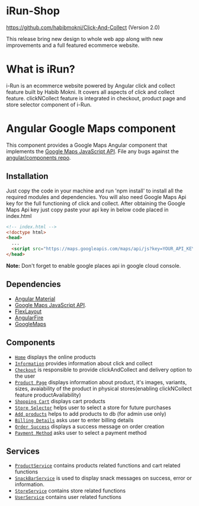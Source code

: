 # iRun-Shop

https://github.com/habibmokni/Click-And-Collect (Version 2.0)

This release bring new design to whole web app along with new improvements and a full featured ecommerce website. 

# What is iRun?

i-Run is an ecommerce website powered by Angular click and collect feature built by Habib Mokni. It covers all aspects of click and collect feature. clickNCollect feature is integrated in checkout, product page and store selector component of i-Run.

# Angular Google Maps component

This component provides a Google Maps Angular component that implements the
[Google Maps JavaScript API](https://developers.google.com/maps/documentation/javascript/tutorial).
File any bugs against the [angular/components repo](https://github.com/angular/components/issues).

## Installation

Just copy the code in your machine and run 'npm install' to install all the required modules and dependencies. You will also need Google Maps Api key for the full functioning of click and collect.
After obtaining the Google Maps Api key just copy paste your api key in below code placed in index.html

```html
<!-- index.html -->
<!doctype html>
<head>
  ...
  <script src="https://maps.googleapis.com/maps/api/js?key=YOUR_API_KEY&libraries=places"></script>
</head>
```

**Note:**
Don't forget to enable google places api in google cloud console.

## Dependencies 

- [Angular Material](https://material.angular.io/guide/getting-started)
- [Google Maps JavaScript API](https://developers.google.com/maps/documentation/javascript/tutorial#Loading_the_Maps_API).
- [FlexLayout](https://github.com/angular/flex-layout)
- [AngularFire](https://github.com/angular/angularfire)
- [GoogleMaps](https://www.npmjs.com/package/@angular/google-maps)


## Components

- [`Home`](./home) displays the online products
- [`Information`](./information)  provides information about click and collect 
- [`Checkout`](./checkout)  is responsible to provide clickAndCollect and delivery option to the user
- [`Product Page`](./home/productPage) displays information about product, it's images, variants, sizes, avaiability of the product in physical stores(enabling clickNCollect feature productAvailability)
- [`Shopping Cart`](./shoppingCart) displays cart products
- [`Store Selector`](./storeSelector) helps user to select a store for future purchases
- [`Add products`](./addProducts) helps to add products to db (for admin use only)
- [`Billing Details`](./billingDetails) asks user to enter billing details
- [`Order Success`](./orderSuccess) displays a success message on order creation
- [`Payment Method`](./paymentMethods)  asks user to select a payment method

## Services

- [`ProductService`](./shared/services/product.service.ts) contains products related functions and cart related functions
- [`SnackBarService`](./shared/services/snackbar.service.ts) is used to display snack messages on success, error or information.
- [`StoreService`](./shared/services/store.service.ts) contains store related functions
- [`UserService`](./shared/services/user.service.ts) contains user related functions


